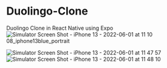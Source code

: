 # Duolingo-Clone

Duolingo Clone in React Native using Expo
![Simulator Screen Shot - iPhone 13 - 2022-06-01 at 11 10 08_iphone13blue_portrait](https://user-images.githubusercontent.com/65410367/171442818-38a04468-68a4-4589-a30a-e4c06bdb2626.png)

![Simulator Screen Shot - iPhone 13 - 2022-06-01 at 11 47 57](https://user-images.githubusercontent.com/65410367/201090895-9ea8a54a-6d8e-4e46-8728-b2a01226423f.png)
![Simulator Screen Shot - iPhone 13 - 2022-06-01 at 11 48 10](https://user-images.githubusercontent.com/65410367/201090906-0263de3c-756f-4ea3-95ed-72a55e28e6ad.png)
